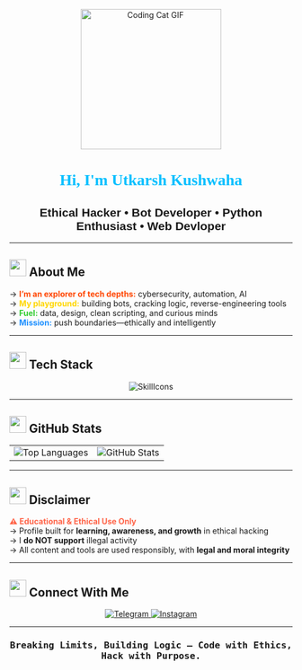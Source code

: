 <p align="center">
  <img src="https://media.giphy.com/media/JIX9t2j0ZTN9S/giphy.gif" width="250" height="250" alt="Coding Cat GIF" />
</p>

<h1 align="center" style="font-family:'Faster One', cursive;">
  <strong><span style="color:#00BFFF;">Hi, I'm Utkarsh Kushwaha</span></strong>
</h1>

<h2 align="center" style="font-family:'Fira Sans', sans-serif;">
  <strong>Ethical Hacker • Bot Developer • Python Enthusiast • Web Devloper</strong>
</h2>

---

## <img src="https://media.giphy.com/media/3o7TKMt1VVNkHV2PaE/giphy.gif" width="30" /> About Me

→ <span style="color:#FF4500;"><strong>I’m an explorer of tech depths:</strong></span> cybersecurity, automation, AI  
→ <span style="color:#FFD700;"><strong>My playground:</strong></span> building bots, cracking logic, reverse-engineering tools  
→ <span style="color:#32CD32;"><strong>Fuel:</strong></span> data, design, clean scripting, and curious minds  
→ <span style="color:#1E90FF;"><strong>Mission:</strong></span> push boundaries—ethically and intelligently

---

## <img src="https://media.giphy.com/media/5xtDarEbyl3MyLxd2s4/giphy.gif" width="30" /> Tech Stack

<p align="center">
  <img src="https://skillicons.dev/icons?i=python,js,nodejs,html,css,tailwind,php,mysql,firebase,arduino,linux,postman,figma,git,react,nextjs,threejs,typescript,telegram,bash,ai" alt="SkillIcons" />
</p>

---

## <img src="https://media.giphy.com/media/xUA7bdpLxQhsSQdyog/giphy.gif" width="30" /> GitHub Stats

<table>
  <tr>
    <td align="center">
      <img src="https://github-readme-stats.vercel.app/api/top-langs?username=devanoynamus&show_icons=true&theme=tokyonight&layout=compact" alt="Top Languages" />
    </td>
    <td align="center">
      <img src="https://github-readme-stats.vercel.app/api?username=devanoynamus&show_icons=true&theme=merko&locale=en" alt="GitHub Stats" />
    </td>
  </tr>
</table>

---

## <img src="https://media.giphy.com/media/26xBI73gWquCBBCDe/giphy.gif" width="30" /> Disclaimer

<span style="color:#FF6347;"><strong>⚠️ Educational & Ethical Use Only</strong></span>  
→ Profile built for **learning, awareness, and growth** in ethical hacking  
→ I <strong>do NOT support</strong> illegal activity  
→ All content and tools are used responsibly, with **legal and moral integrity**

---

## <img src="https://media.giphy.com/media/3oKIPwoeGErMmaI43C/giphy.gif" width="30" /> Connect With Me

<p align="center">
  <a href="https://t.me/anoynamus" target="_blank">
    <img src="https://img.shields.io/badge/Telegram-00BFFF?style=for-the-badge&logo=telegram&logoColor=white" alt="Telegram"/>
  </a>
  <a href="https://instagram.com/dealer.blood" target="_blank">
    <img src="https://img.shields.io/badge/Instagram-FF1493?style=for-the-badge&logo=instagram&logoColor=white" alt="Instagram"/>
  </a>
</p>

---

<h3 align="center" style="font-family:'Fira Code', monospace;">
  <strong>Breaking Limits, Building Logic — Code with Ethics, Hack with Purpose.</strong>
</h3>
